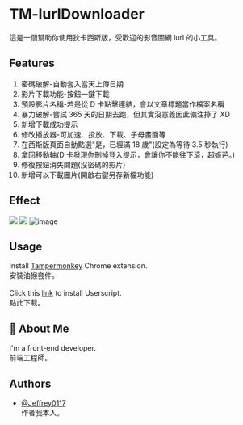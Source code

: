 # TM-lurlDownloader
這是一個幫助你使用狄卡西斯版，受歡迎的影音圖網 lurl 的小工具。<br>
## Features

1. 密碼破解-自動套入當天上傳日期
2. 影片下載功能-按鈕一鍵下載
3. 預設影片名稱-若是從 D 卡點擊連結，會以文章標題當作檔案名稱
4. 暴力破解-嘗試 365 天的日期去跑，但其實沒意義因此備注掉了 XD
5. 新增下載成功提示
6. 修改播放器-可加速、投放、下載、子母畫面等
7. 在西斯版頁面自動點選"是，已經滿 18 歲"(設定為等待 3.5 秒執行)
8. 拿回移動軸(D 卡發現你刪掉登入提示，會讓你不能往下滾，超姬芭。)
9. 修復按鈕消失問題(沒密碼的影片)
10. 新增可以下載圖片(開啟右鍵另存新檔功能)

## Effect

![](https://greasyfork.s3.us-east-2.amazonaws.com/d0qe361s34mrbp14e9bf242hevu4)
![](https://greasyfork.s3.us-east-2.amazonaws.com/za3em8l7ya7erfpkw2nmx4c6c3j9)
![image](https://github.com/Jeffrey0117/TM-lurlDownloader/assets/122903403/3dcc4f8d-d7ad-4b31-9091-f1a2a63cf2ec)

## Usage

Install [Tampermonkey](https://chrome.google.com/webstore/detail/tampermonkey/dhdgffkkebhmkfjojejmpbldmpobfkfo) Chrome extension.<br>
安裝油猴套件。<br><br>
Click this [link](https://github.com/Jeffrey0117/TM-lurlDownloader/raw/main/lurlDownloader.user.js) to install Userscript.<br>
點此下載。<br>

## 🚀 About Me
I'm a front-end developer.<br>
前端工程師。

## Authors

- [@Jeffrey0117](https://www.github.com/Jeffrey0117)<br>
  作者我本人。
